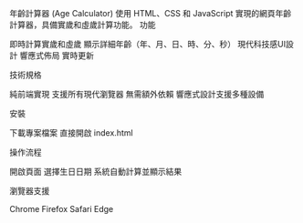 年齡計算器 (Age Calculator)
使用 HTML、CSS 和 JavaScript 實現的網頁年齡計算器，具備實歲和虛歲計算功能。
功能

即時計算實歲和虛歲
顯示詳細年齡（年、月、日、時、分、秒）
現代科技感UI設計
響應式佈局
實時更新

技術規格

純前端實現
支援所有現代瀏覽器
無需額外依賴
響應式設計支援多種設備

安裝

下載專案檔案
直接開啟 index.html

操作流程

開啟頁面
選擇生日日期
系統自動計算並顯示結果

瀏覽器支援

Chrome
Firefox
Safari
Edge
